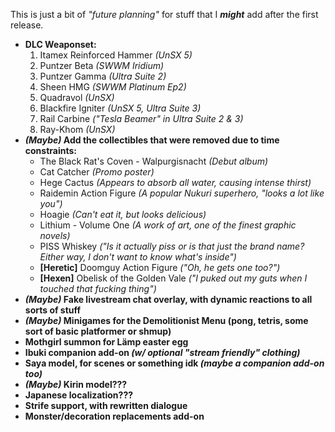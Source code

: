 This is just a bit of *"future planning"* for stuff that I ***might*** add after the first release.

* **DLC Weaponset:**
  1. Itamex Reinforced Hammer *(UnSX 5)*
  3. Puntzer Beta *(SWWM Iridium)*
  4. Puntzer Gamma *(Ultra Suite 2)*
  5. Sheen HMG *(SWWM Platinum Ep2)*
  6. Quadravol *(UnSX)*
  7. Blackfire Igniter *(UnSX 5, Ultra Suite 3)*
  8. Rail Carbine *("Tesla Beamer" in Ultra Suite 2 & 3)*
  9. Ray-Khom *(UnSX)*
* ***(Maybe)* Add the collectibles that were removed due to time constraints:**
  - The Black Rat's Coven - Walpurgisnacht *(Debut album)*
  - Cat Catcher *(Promo poster)*
  - Hege Cactus *(Appears to absorb all water, causing intense thirst)*
  - Raidemin Action Figure *(A popular Nukuri superhero, "looks a lot like you")*
  - Hoagie *(Can't eat it, but looks delicious)*
  - Lithium - Volume One *(A work of art, one of the finest graphic novels)*
  - PISS Whiskey *("Is it actually piss or is that just the brand name? Either way, I don't want to know what's inside")*
  - **[Heretic]** Doomguy Action Figure *("Oh, he gets one too?")*
  - **[Hexen]** Obelisk of the Golden Vale *("I puked out my guts when I touched that fucking thing")*
* ***(Maybe)* Fake livestream chat overlay, with dynamic reactions to all sorts of stuff**
* ***(Maybe)* Minigames for the Demolitionist Menu (pong, tetris, some sort of basic platformer or shmup)**
* **Mothgirl summon for Lämp easter egg**
* **Ibuki companion add-on *(w/ optional "stream friendly" clothing)***
* **Saya model, for scenes or something idk *(maybe a companion add-on too)***
* ***(Maybe)* Kirin model???**
* **Japanese localization???**
* **Strife support, with rewritten dialogue**
* **Monster/decoration replacements add-on**
